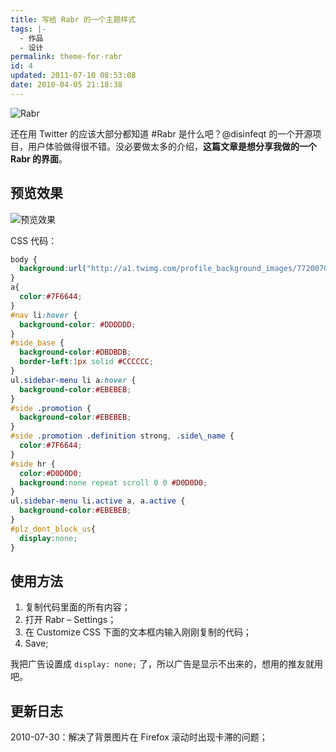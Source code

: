 ```yaml
---
title: 写给 Rabr 的一个主题样式
tags: |-
  - 作品
  - 设计
permalink: theme-for-rabr
id: 4
updated: 2011-07-10 08:53:08
date: 2010-04-05 21:18:38
---
```


![Rabr](/images/2010/04/rabr.png)

还在用 Twitter 的应该大部分都知道 #Rabr 是什么吧？@disinfeqt 的一个开源项目，用户体验做得很不错。没必要做太多的介绍，**这篇文章是想分享我做的一个 Rabr 的界面**。

<!--more-->

## 预览效果

![预览效果](/images/2010/04/rabr_full.png)

CSS 代码：

```css
body {
  background:url("http://a1.twimg.com/profile_background_images/77200708/bg.gif") repeat scroll 0 0 #FFFFFF;
}
a{
  color:#7F6644;
}
#nav li:hover {
  background-color: #DDDDDD;
}
#side_base {
  background-color:#DBDBDB;
  border-left:1px solid #CCCCCC;
}
ul.sidebar-menu li a:hover {
  background-color:#EBEBEB;
}
#side .promotion {
  background-color:#EBEBEB;
}
#side .promotion .definition strong, .side\_name {
  color:#7F6644;
}
#side hr {
  color:#D0D0D0;
  background:none repeat scroll 0 0 #D0D0D0;
}
ul.sidebar-menu li.active a, a.active {
  background-color:#EBEBEB;
}
#plz_dont_block_us{
  display:none;
}
```

## 使用方法

1. 复制代码里面的所有内容；
2. 打开 Rabr – Settings；
3. 在 Customize CSS 下面的文本框内输入刚刚复制的代码；
4. Save;

我把广告设置成 `display: none;` 了，所以广告是显示不出来的，想用的推友就用吧。

## 更新日志

2010-07-30：解决了背景图片在 Firefox 滚动时出现卡滞的问题；
